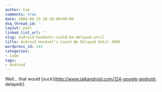 ```yaml
---
author: tim
comments: true
date: 2008-06-23 18:28:00+00:00
dsq_thread_id: ''
layout: post
linked_list_url: ''
slug: android-handsets-could-be-delayed-until
title: Android Handset’s Could Be Delayed Until 2009
wordpress_id: 141
categories:
- Code
tags:
- Android
---
```


Well... that would [suck](http://www.talkandroid.com/124-google-android-
delayed/)

